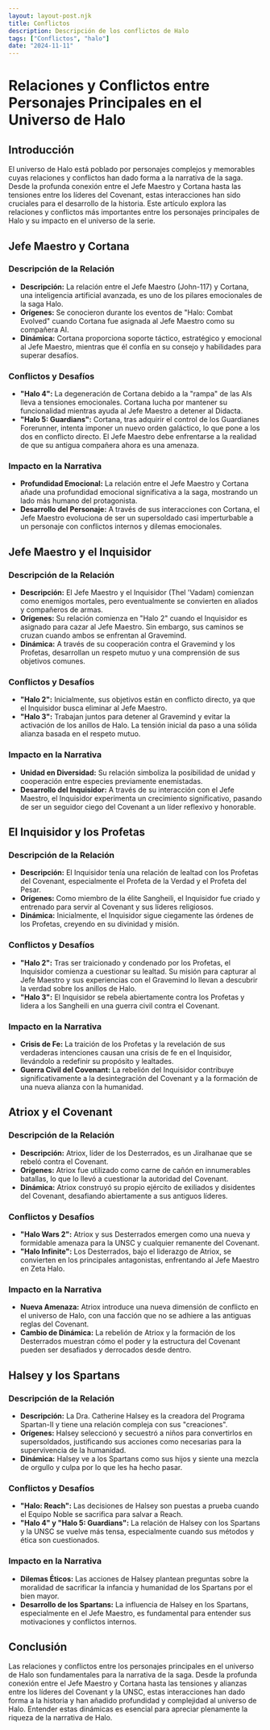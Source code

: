 ```yaml
---
layout: layout-post.njk
title: Conflictos
description: Descripción de los conflictos de Halo
tags: ["Conflictos", "halo"]
date: "2024-11-11"
---
```


# Relaciones y Conflictos entre Personajes Principales en el Universo de Halo

## Introducción

El universo de Halo está poblado por personajes complejos y memorables cuyas relaciones y conflictos han dado forma a la narrativa de la saga. Desde la profunda conexión entre el Jefe Maestro y Cortana hasta las tensiones entre los líderes del Covenant, estas interacciones han sido cruciales para el desarrollo de la historia. Este artículo explora las relaciones y conflictos más importantes entre los personajes principales de Halo y su impacto en el universo de la serie.

## Jefe Maestro y Cortana

### Descripción de la Relación

- **Descripción:** La relación entre el Jefe Maestro (John-117) y Cortana, una inteligencia artificial avanzada, es uno de los pilares emocionales de la saga Halo.
- **Orígenes:** Se conocieron durante los eventos de "Halo: Combat Evolved" cuando Cortana fue asignada al Jefe Maestro como su compañera AI.
- **Dinámica:** Cortana proporciona soporte táctico, estratégico y emocional al Jefe Maestro, mientras que él confía en su consejo y habilidades para superar desafíos.

### Conflictos y Desafíos

- **"Halo 4":** La degeneración de Cortana debido a la "rampa" de las AIs lleva a tensiones emocionales. Cortana lucha por mantener su funcionalidad mientras ayuda al Jefe Maestro a detener al Didacta.
- **"Halo 5: Guardians":** Cortana, tras adquirir el control de los Guardianes Forerunner, intenta imponer un nuevo orden galáctico, lo que pone a los dos en conflicto directo. El Jefe Maestro debe enfrentarse a la realidad de que su antigua compañera ahora es una amenaza.

### Impacto en la Narrativa

- **Profundidad Emocional:** La relación entre el Jefe Maestro y Cortana añade una profundidad emocional significativa a la saga, mostrando un lado más humano del protagonista.
- **Desarrollo del Personaje:** A través de sus interacciones con Cortana, el Jefe Maestro evoluciona de ser un supersoldado casi imperturbable a un personaje con conflictos internos y dilemas emocionales.

## Jefe Maestro y el Inquisidor

### Descripción de la Relación

- **Descripción:** El Jefe Maestro y el Inquisidor (Thel 'Vadam) comienzan como enemigos mortales, pero eventualmente se convierten en aliados y compañeros de armas.
- **Orígenes:** Su relación comienza en "Halo 2" cuando el Inquisidor es asignado para cazar al Jefe Maestro. Sin embargo, sus caminos se cruzan cuando ambos se enfrentan al Gravemind.
- **Dinámica:** A través de su cooperación contra el Gravemind y los Profetas, desarrollan un respeto mutuo y una comprensión de sus objetivos comunes.

### Conflictos y Desafíos

- **"Halo 2":** Inicialmente, sus objetivos están en conflicto directo, ya que el Inquisidor busca eliminar al Jefe Maestro.
- **"Halo 3":** Trabajan juntos para detener al Gravemind y evitar la activación de los anillos de Halo. La tensión inicial da paso a una sólida alianza basada en el respeto mutuo.

### Impacto en la Narrativa

- **Unidad en Diversidad:** Su relación simboliza la posibilidad de unidad y cooperación entre especies previamente enemistadas.
- **Desarrollo del Inquisidor:** A través de su interacción con el Jefe Maestro, el Inquisidor experimenta un crecimiento significativo, pasando de ser un seguidor ciego del Covenant a un líder reflexivo y honorable.

## El Inquisidor y los Profetas

### Descripción de la Relación

- **Descripción:** El Inquisidor tenía una relación de lealtad con los Profetas del Covenant, especialmente el Profeta de la Verdad y el Profeta del Pesar.
- **Orígenes:** Como miembro de la élite Sangheili, el Inquisidor fue criado y entrenado para servir al Covenant y sus líderes religiosos.
- **Dinámica:** Inicialmente, el Inquisidor sigue ciegamente las órdenes de los Profetas, creyendo en su divinidad y misión.

### Conflictos y Desafíos

- **"Halo 2":** Tras ser traicionado y condenado por los Profetas, el Inquisidor comienza a cuestionar su lealtad. Su misión para capturar al Jefe Maestro y sus experiencias con el Gravemind lo llevan a descubrir la verdad sobre los anillos de Halo.
- **"Halo 3":** El Inquisidor se rebela abiertamente contra los Profetas y lidera a los Sangheili en una guerra civil contra el Covenant.

### Impacto en la Narrativa

- **Crisis de Fe:** La traición de los Profetas y la revelación de sus verdaderas intenciones causan una crisis de fe en el Inquisidor, llevándolo a redefinir su propósito y lealtades.
- **Guerra Civil del Covenant:** La rebelión del Inquisidor contribuye significativamente a la desintegración del Covenant y a la formación de una nueva alianza con la humanidad.

## Atriox y el Covenant

### Descripción de la Relación

- **Descripción:** Atriox, líder de los Desterrados, es un Jiralhanae que se rebeló contra el Covenant.
- **Orígenes:** Atriox fue utilizado como carne de cañón en innumerables batallas, lo que lo llevó a cuestionar la autoridad del Covenant.
- **Dinámica:** Atriox construyó su propio ejército de exiliados y disidentes del Covenant, desafiando abiertamente a sus antiguos líderes.

### Conflictos y Desafíos

- **"Halo Wars 2":** Atriox y sus Desterrados emergen como una nueva y formidable amenaza para la UNSC y cualquier remanente del Covenant.
- **"Halo Infinite":** Los Desterrados, bajo el liderazgo de Atriox, se convierten en los principales antagonistas, enfrentando al Jefe Maestro en Zeta Halo.

### Impacto en la Narrativa

- **Nueva Amenaza:** Atriox introduce una nueva dimensión de conflicto en el universo de Halo, con una facción que no se adhiere a las antiguas reglas del Covenant.
- **Cambio de Dinámica:** La rebelión de Atriox y la formación de los Desterrados muestran cómo el poder y la estructura del Covenant pueden ser desafiados y derrocados desde dentro.

## Halsey y los Spartans

### Descripción de la Relación

- **Descripción:** La Dra. Catherine Halsey es la creadora del Programa Spartan-II y tiene una relación compleja con sus "creaciones".
- **Orígenes:** Halsey seleccionó y secuestró a niños para convertirlos en supersoldados, justificando sus acciones como necesarias para la supervivencia de la humanidad.
- **Dinámica:** Halsey ve a los Spartans como sus hijos y siente una mezcla de orgullo y culpa por lo que les ha hecho pasar.

### Conflictos y Desafíos

- **"Halo: Reach":** Las decisiones de Halsey son puestas a prueba cuando el Equipo Noble se sacrifica para salvar a Reach.
- **"Halo 4" y "Halo 5: Guardians":** La relación de Halsey con los Spartans y la UNSC se vuelve más tensa, especialmente cuando sus métodos y ética son cuestionados.

### Impacto en la Narrativa

- **Dilemas Éticos:** Las acciones de Halsey plantean preguntas sobre la moralidad de sacrificar la infancia y humanidad de los Spartans por el bien mayor.
- **Desarrollo de los Spartans:** La influencia de Halsey en los Spartans, especialmente en el Jefe Maestro, es fundamental para entender sus motivaciones y conflictos internos.

## Conclusión

Las relaciones y conflictos entre los personajes principales en el universo de Halo son fundamentales para la narrativa de la saga. Desde la profunda conexión entre el Jefe Maestro y Cortana hasta las tensiones y alianzas entre los líderes del Covenant y la UNSC, estas interacciones han dado forma a la historia y han añadido profundidad y complejidad al universo de Halo. Entender estas dinámicas es esencial para apreciar plenamente la riqueza de la narrativa de Halo.
